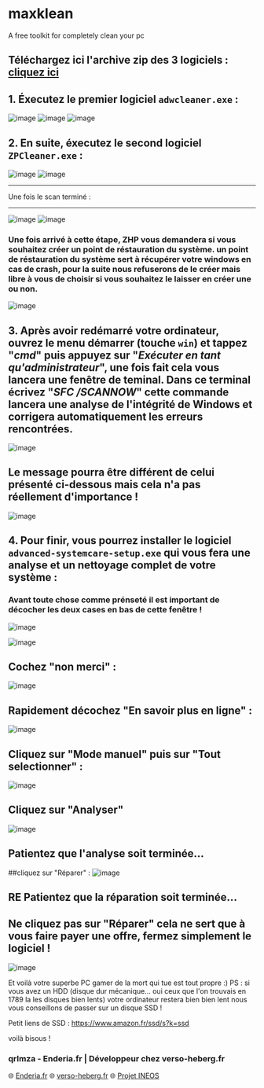 # maxklean
A free toolkit for completely clean your pc

## Téléchargez ici l'archive zip des 3 logiciels : [cliquez ici](https://mega.nz/file/1nMHEb4K#cb29fINEWO9yedAfCfPEqXF8M6h4_r-a6iO6WyVpUo8)

## 1. Éxecutez le premier logiciel `adwcleaner.exe` : 
![image](https://github.com/qrlmza/maxklean/assets/88981713/e030a43f-88b2-436c-b05c-7d788fbab038)
![image](https://github.com/qrlmza/maxklean/assets/88981713/9a7d9bf2-11f4-436f-994c-8ad6e41ee6c2)
![image](https://github.com/qrlmza/maxklean/assets/88981713/14cbc250-bacd-49c3-83f3-aa324e25fe17)

## 2. En suite, éxecutez le second logiciel `ZPCleaner.exe` :

![image](https://github.com/qrlmza/maxklean/assets/88981713/da1b2d46-8bbf-4a93-92f3-330acb93aef4)
![image](https://github.com/qrlmza/maxklean/assets/88981713/b37f8b20-cf8a-4b70-8b5a-ada73cab627d)
** **
Une fois le scan terminé :
** **
![image](https://github.com/qrlmza/maxklean/assets/88981713/c2fe26f8-e8fc-4c95-ba6c-d9f677619bd3)
![image](https://github.com/qrlmza/maxklean/assets/88981713/e73d0b09-7902-4706-bbf3-e98c9317a37c)
### Une fois arrivé à cette étape, ZHP vous demandera si vous souhaitez créer un point de réstauration du système. un point de réstauration du système sert à récupérer votre windows en cas de crash, pour la suite nous refuserons de le créer mais libre à vous de choisir si vous souhaitez le laisser en créer une ou non.
![image](https://github.com/qrlmza/maxklean/assets/88981713/8c814208-31aa-4908-af79-bb3f47e76866)

## 3. Après avoir redémarré votre ordinateur, ouvrez le menu démarrer (touche `win`) et tappez "*cmd*" puis appuyez sur "*Exécuter en tant qu'administrateur*", une fois fait cela vous lancera une fenêtre de teminal. Dans ce terminal écrivez "*SFC /SCANNOW*" cette commande lancera une analyse de l'intégrité de Windows et corrigera automatiquement les erreurs rencontrées.
![image](https://github.com/qrlmza/maxklean/assets/88981713/faee3298-fabc-4723-8588-c90da6de00f8)

## Le message pourra être différent de celui présenté ci-dessous mais cela n'a pas réellement d'importance !
![image](https://github.com/qrlmza/maxklean/assets/88981713/98633a65-9675-46e5-8f90-0d6d16a0a9bd)

## 4. Pour finir, vous pourrez installer le logiciel `advanced-systemcare-setup.exe` qui vous fera une analyse et un nettoyage complet de votre système :
### Avant toute chose comme prénseté il est important de décocher les deux cases en bas de cette fenêtre !
![image](https://github.com/qrlmza/maxklean/assets/88981713/36fce54a-2ffd-41b1-be0a-09192869d94a)

![image](https://github.com/qrlmza/maxklean/assets/88981713/766a6a40-e756-4e1a-84b8-ef97ef3f7a10)

## Cochez "non merci" :
![image](https://github.com/qrlmza/maxklean/assets/88981713/9c7ef02e-c3b5-43e9-b3f7-cffb19a449b7)

## Rapidement décochez "En savoir plus en ligne" :
![image](https://github.com/qrlmza/maxklean/assets/88981713/afe105db-be94-4b2f-8162-3202e90443b7)

## Cliquez sur "Mode manuel" puis sur "Tout selectionner" :
![image](https://github.com/qrlmza/maxklean/assets/88981713/1cca60fd-3fb3-4b05-b38c-54546cda6336)

## Cliquez sur "Analyser"
![image](https://github.com/qrlmza/maxklean/assets/88981713/1d5e30a7-07c9-4cce-a35e-be464984be7f)

## Patientez que l'analyse soit terminée...

##cliquez sur "Réparer" : 
![image](https://github.com/qrlmza/maxklean/assets/88981713/148fa725-bea9-4d8d-b5a5-c51aee1f113c)

## **RE** Patientez que la réparation soit terminée...
## Ne cliquez pas sur "Réparer" cela ne sert que à vous faire payer une offre, fermez simplement le logiciel !
![image](https://github.com/qrlmza/maxklean/assets/88981713/d103a0e8-54a9-4977-a69c-ed3c1079ba1e)

Et voilà votre superbe PC gamer de la mort qui tue est tout propre :)
PS : si vous avez un HDD (disque dur mécanique... oui ceux que l'on trouvais en 1789 la les disques bien lents) votre ordinateur restera bien bien lent nous vous conseillons de passer sur un disque SSD !

Petit liens de SSD : https://www.amazon.fr/ssd/s?k=ssd

voilà bisous !

### qrlmza - Enderia.fr | Développeur chez verso-heberg.fr
🌐 [Enderia.fr](https://www.enderia.fr)
🌐 [verso-heberg.fr](https://verso-heberg.fr)
🌐 [Projet INEOS](https://ineos.enderia.fr)
